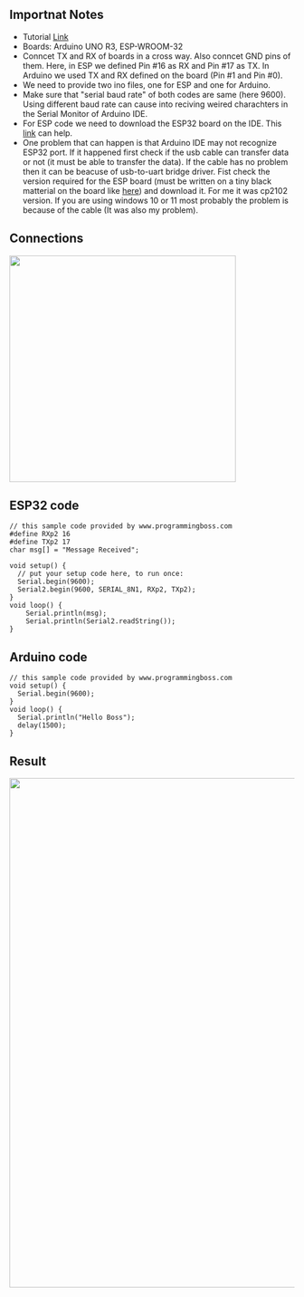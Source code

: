 ## Importnat Notes
- Tutorial <a href="https://www.programmingboss.com/2021/04/esp32-arduino-serial-communication-with-code.html">Link</a>
- Boards: Arduino UNO R3, ESP-WROOM-32
- Conncet TX and RX of boards in a cross way. Also conncet GND pins of them.
Here, in ESP we defined Pin #16 as RX and Pin #17 as TX. In Arduino we used TX and RX defined on the board (Pin #1 and Pin #0).
- We need to provide two ino files, one for ESP and one for Arduino.
- Make sure that "serial baud rate" of both codes are same (here 9600). Using different baud rate can cause into reciving weired charachters in the Serial Monitor of Arduino IDE.
- For ESP code we need to download the ESP32 board on the IDE. This <a href="https://randomnerdtutorials.com/installing-esp32-arduino-ide-2-0/">link</a> can help.
- One problem that can happen is that Arduino IDE may not recognize ESP32 port. If it happened first check if the usb cable can transfer data or not (it must be able to transfer the data). If the cable has no problem then it can be beacuse of usb-to-uart bridge driver. Fist check the version required for the ESP board (must be written on a tiny black matterial on the board like <a href="https://startingelectronics.org/articles/ESP32-WROOM-testing/">here</a>) and download it. For me it was cp2102 version. If you are using windows 10 or 11 most probably the problem is because of the cable (It was also my problem).

## Connections
<img src="https://github.com/shshjmakerspace/ArduinoUnity3D/blob/main/Arduino%20serial%20connection%20to%20ESP32/-media/conn.jpg" width="400"/>

## ESP32 code

```
// this sample code provided by www.programmingboss.com
#define RXp2 16
#define TXp2 17
char msg[] = "Message Received";

void setup() {
  // put your setup code here, to run once:
  Serial.begin(9600);
  Serial2.begin(9600, SERIAL_8N1, RXp2, TXp2);
}
void loop() {
    Serial.println(msg);
    Serial.println(Serial2.readString());
}
```

## Arduino code

```
// this sample code provided by www.programmingboss.com
void setup() {
  Serial.begin(9600);
}
void loop() {
  Serial.println("Hello Boss");
  delay(1500);
}
```

## Result

<img src="https://github.com/shshjmakerspace/ArduinoUnity3D/blob/main/Arduino%20serial%20connection%20to%20ESP32/-media/res.JPG" width="900"/>

